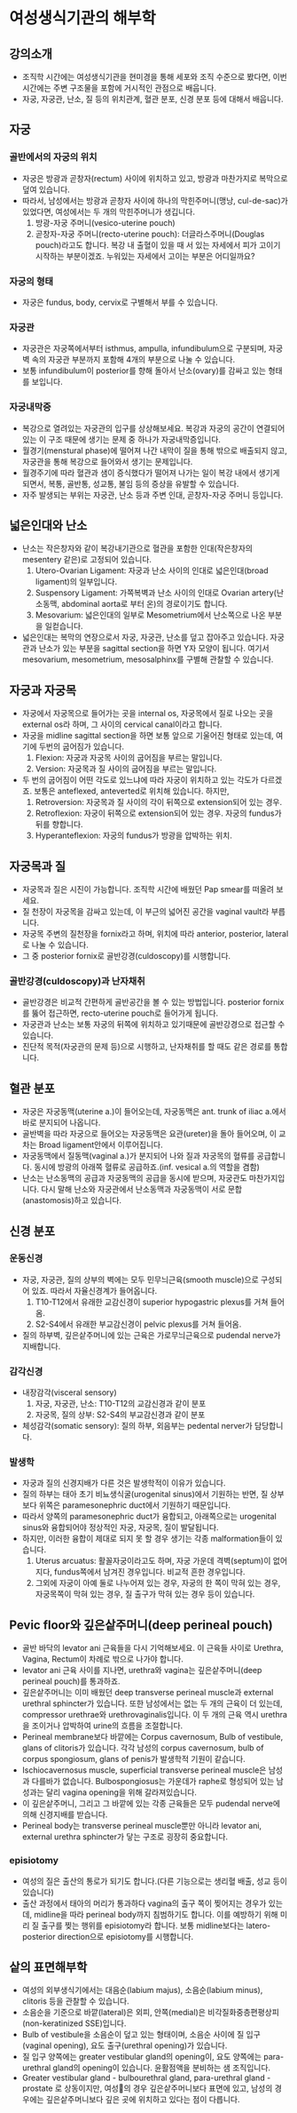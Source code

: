 # 여성생식기관의 해부학

## 강의소개

* 조직학 시간에는 여성생식기관을 현미경을 통해 세포와 조직 수준으로 봤다면, 이번 시간에는 주변 구조물을 포함에 거시적인 관점으로 배웁니다.
* 자궁, 자궁관, 난소, 질 등의 위치관계, 혈관 분포, 신경 분포 등에 대해서 배웁니다.

## 자궁

### 골반에서의 자궁의 위치

* 자궁은 방광과 곧창자(rectum) 사이에 위치하고 있고, 방광과 마찬가지로 복막으로 덮여 있습니다.
* 따라서, 남성에서는 방광과 곧창자 사이에 하나의 막힌주머니(맹낭, cul-de-sac)가 있었다면, 여성에서는 두 개의 막힌주머니가 생깁니다.
    1. 방광-자궁 주머니(vesico-uterine pouch)
    1. 곧창자-자궁 주머니(recto-uterine pouch): 더글라스주머니(Douglas pouch)라고도 합니다. 복강 내 출혈이 있을 때 서 있는 자세에서 피가 고이기 시작하는 부분이겠죠. 누워있는 자세에서 고이는 부분은 어디일까요?

### 자궁의 형태

* 자궁은 fundus, body, cervix로 구별해서 부를 수 있습니다.

### 자궁관

* 자궁관은 자궁쪽에서부터 isthmus, ampulla, infundibulum으로 구분되며, 자궁벽 속의 자궁관 부분까지 포함해 4개의 부분으로 나눌 수 있습니다.
* 보통 infundibulum이 posterior를 향해 돌아서 난소(ovary)를 감싸고 있는 형태를 보입니다.

### 자궁내막증

* 복강으로 열려있는 자궁관의 입구를 상상해보세요. 복강과 자궁의 공간이 연결되어 있는 이 구조 때문에 생기는 문제 중 하나가 자궁내막증입니다.
* 월경기(menstural phase)에 떨어져 나간 내막이 질을 통해 밖으로 배출되지 않고, 자궁관을 통해 복강으로 들어와서 생기는 문제입니다.
* 월경주기에 따라 혈관과 샘이 증식했다가 떨어져 나가는 일이 복강 내에서 생기게 되면서, 복통, 골반통, 성교통, 불임 등의 증상을 유발할 수 있습니다.
* 자주 발생되는 부위는 자궁관, 난소 등과 주변 인대, 곧창자-자궁 주머니 등입니다.

## 넓은인대와 난소

* 난소는 작은창자와 같이 복강내기관으로 혈관을 포함한 인대(작은창자의 mesentery 같은)로 고정되어 있습니다.
    1. Utero-Ovarian Ligament: 자궁과 난소 사이의 인대로 넓은인대(broad ligament)의 일부입니다.
    1. Suspensory Ligament: 가쪽복벽과 난소 사이의 인대로 Ovarian artery(난소동맥, abdominal aorta로 부터 온)의 경로이기도 합니다.
    1. Mesovarium: 넓은인대의 일부로 Mesometrium에서 난소쪽으로 나온 부분을 일컫습니다.
* 넓은인대는 복막의 연장으로서 자궁, 자궁관, 난소를 덮고 잡아주고 있습니다. 자궁관과 난소가 있는 부분을 sagittal section을 하면 Y자 모양이 됩니다. 여기서 mesovarium, mesometrium, mesosalphinx를 구별해 관찰할 수 있습니다.

## 자궁과 자궁목

* 자궁에서 자궁목으로 들어가는 곳을 internal os, 자궁목에서 질로 나오는 곳을 external os라 하며, 그 사이의 cervical canal이라고 합니다.
* 자궁을 midline sagittal section을 하면 보통 앞으로 기울어진 형태로 있는데, 여기에 두번의 굽어짐가 있습니다.
    1. Flexion: 자궁과 자궁목 사이의 굽어짐을 부르는 말입니다.
    1. Version: 자궁목과 질 사이의 굽어짐을 부르는 말입니다.
* 두 번의 굽어짐이 어떤 각도로 있느냐에 따라 자궁이 위치하고 있는 각도가 다르겠죠. 보통은 anteflexed, anteverted로 위치해 있습니다. 하지만,
    1. Retroversion: 자궁목과 질 사이의 각이 뒤쪽으로 extension되어 있는 경우.
    1. Retroflexion: 자궁이 뒤쪽으로 extension되어 있는 경우. 자궁의 fundus가 뒤를 향합니다.
    1. Hyperanteflexion: 자궁의 fundus가 방광을 압박하는 위치.

## 자궁목과 질

* 자궁목과 질은 시진이 가능합니다. 조직학 시간에 배웠던 Pap smear를 떠올려 보세요.
* 질 천장이 자궁목을 감싸고 있는데, 이 부근의 넓어진 공간을 vaginal vault라 부릅니다.
* 자궁목 주변의 질천장을 fornix라고 하며, 위치에 따라 anterior, posterior, lateral로 나눌 수 있습니다.
* 그 중 posterior fornix로 골반강경(culdoscopy)를 시행합니다.

### 골반강경(culdoscopy)과 난자채취

* 골반강경은 비교적 간편하게 골반공간을 볼 수 있는 방법입니다. posterior fornix를 뚫어 접근하면, recto-uterine pouch로 들어가게 됩니다.
* 자궁관과 난소는 보통 자궁의 뒤쪽에 위치하고 있기때문에 골반강경으로 접근할 수 있습니다.
* 진단적 목적(자궁관의 문제 등)으로 시행하고, 난자채취를 할 때도 같은 경로를 통합니다.

## 혈관 분포

* 자궁은 자궁동맥(uterine a.)이 들어오는데, 자궁동맥은 ant. trunk of iliac a.에서 바로 분지되어 나옵니다.
* 골반벽을 따라 자궁으로 들어오는 자궁동맥은 요관(ureter)을 돌아 들어오며, 이 교차는 Broad ligament안에서 이루어집니다.
* 자궁동맥에서 질동맥(vaginal a.)가 분지되어 나와 질과 자궁목의 혈류를 공급합니다. 동시에 방광의 아래쪽 혈류로 공급하죠.(inf. vesical a.의 역할을 겸함)
* 난소는 난소동맥의 공급과 자궁동맥의 공급을 동시에 받으며, 자궁관도 마찬가지입니다. 다시 말해 난소와 자궁관에서 난소동맥과 자궁동맥이 서로 문합(anastomosis)하고 있습니다.

## 신경 분포

### 운동신경

* 자궁, 자궁관, 질의 상부의 벽에는 모두 민무늬근육(smooth muscle)으로 구성되어 있죠. 따라서 자율신경계가 들어옵니다.
    1. T10-T12에서 유래한 교감신경이 superior hypogastric plexus를 거쳐 들어옴.
    1. S2-S4에서 유래한 부교감신경이 pelvic plexus를 거쳐 들어옴.
* 질의 하부벽, 깊은샅주머니에 있는 근육은 가로무늬근육으로 pudendal nerve가 지배합니다.

### 감각신경

* 내장감각(visceral sensory)
    1. 자궁, 자궁관, 난소: T10-T12의 교감신경과 같이 분포
    1. 자궁목, 질의 상부: S2-S4의 부교감신경과 같이 분포
* 체성감각(somatic sensory): 질의 하부, 외음부는 pedental nerver가 담당합니다.

### 발생학

* 자궁과 질의 신경지배가 다른 것은 발생학적이 이유가 있습니다.
* 질의 하부는 태아 초기 비뇨생식굴(urogenital sinus)에서 기원하는 반면, 질 상부보다 위쪽은 paramesonephric duct에서 기원하기 때문입니다.
* 따라서 양쪽의 paramesonephric duct가 융합되고, 아래쪽으로는 urogenital sinus와 융합되어야 정상적인 자궁, 자궁목, 질이 발달됩니다.
* 하지만, 이러한 융합이 제대로 되지 못 할 경우 생기는 각종 malformation들이 있습니다.
    1. Uterus arcuatus: 활꼴자궁이라고도 하며, 자궁 가운데 격벽(septum)이 없어지다, fundus쪽에서 남겨진 경우입니다. 비교적 흔한 경우입니다.
    1. 그외에 자궁이 아예 둘로 나누어져 있는 경우, 자궁의 한 쪽이 막혀 있는 경우, 자궁목쪽이 막혀 있는 경우, 질 출구가 막혀 있는 경우 등이 있습니다.

## Pevic floor와 깊은샅주머니(deep perineal pouch)

* 골반 바닥의 levator ani 근육들을 다시 기억해보세요. 이 근육들 사이로 Urethra, Vagina, Rectum이 차례로 밖으로 나가야 합니다.
* levator ani 근육 사이를 지나면, urethra와 vagina는 깊은샅주머니(deep perineal pouch)를 통과하죠.
* 깊은샅주머니는 이미 배웠던 deep transverse perineal muscle과 external urethral sphincter가 있습니다. 또한 남성에서는 없는 두 개의 근육이 더 있는데, compressor urethrae와 urethrovaginalis입니다. 이 두 개의 근육 역시 urethra을 조이거나 압박하여 urine의 흐름을 조절합니다.
* Perineal membrane보다 바깥에는 Corpus cavernosum, Bulb of vestibule, glans of clitoris가 있습니다. 각각 남성의 corpus cavernosum, bulb of corpus spongiosum, glans of penis가 발생학적 기원이 같습니다.
* Ischiocavernosus muscle, superficial transverse perineal muscle은 남성과 다를바가 없습니다. Bulbospongiosus는 가운데가 raphe로 형성되어 있는 남성과는 달리 vagina opening을 위해 갈라져있습니다.
* 이 깊은샅주머니, 그리고 그 바깥에 있는 각종 근육들은 모두 pudendal nerve에 의해 신경지배를 받습니다.
* Perineal body는 transverse perineal muscle뿐만 아니라 levator ani, external urethra sphincter가 닿는 구조로 굉장히 중요합니다.

### episiotomy

* 여성의 질은 출산의 통로가 되기도 합니다.(다른 기능으로는 생리혈 배출, 성교 등이 있습니다)
* 출산 과정에서 태아의 머리가 통과하다 vagina의 출구 쪽이 찢어지는 경우가 있는데, midline을 따라 perineal body까지 침범하기도 합니다. 이를 예방하기 위해 미리 질 출구를 찢는 행위를 episiotomy라 합니다. 보통 midline보다는 latero-posterior direction으로 episiotomy를 시행합니다.

## 샅의 표면해부학

* 여성의 외부생식기에서는 대음순(labium majus), 소음순(labium minus), clitoris 등을 관찰할 수 있습니다.
* 소음순을 기준으로 바깥(lateral)은 외피, 안쪽(medial)은 비각질화중층편평상피(non-keratinized SSE)입니다.
* Bulb of vestibule을 소음순이 덮고 있는 형태이며, 소음순 사이에 질 입구(vaginal opening), 요도 출구(urethral opening)가 있습니다.
* 질 입구 양쪽에는 greater vestibular gland의 opening이, 요도 양쪽에는 para-urethral gland의 opening이 있습니다. 윤활점액을 분비하는 샘 조직입니다.
* Greater vestibular gland - bulbourethral gland, para-urethral gland - prostate 로 상동이지만, 여성의 경우 깊은샅주머니보다 표면에 있고, 남성의 경우에는 깊은샅주머니보다 깊은 곳에 위치하고 있다는 점이 다릅니다.